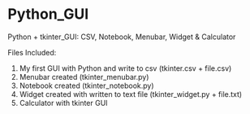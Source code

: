 # Python_GUI

Python + tkinter_GUI: CSV, Notebook, Menubar, Widget &amp; Calculator

Files Included:

1) My first GUI with Python and write to csv (tkinter.csv + file.csv)
2) Menubar created (tkinter_menubar.py)
3) Notebook created (tkinter_notebook.py)
4) Widget created with written to text file (tkinter_widget.py + file.txt)
5) Calculator with tkinter GUI
